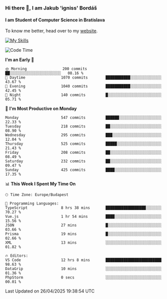 ### Hi there 👋, I am Jakub 'igniss' Bordáš

#### I am Student of Computer Science in Bratislava
To know me better, head over to my [website](https://bordas.sk).

[![My Skills](https://skillicons.dev/icons?i=js,typescript,html,css,figma,svelte,vue,next,postgresql,nest,express,nodejs)](https://bordas.sk)


<!--START_SECTION:waka-->
![Code Time](http://img.shields.io/badge/Code%20Time-1%2C861%20hrs%2015%20mins-blue)

**I'm an Early 🐤** 

```text
🌞 Morning                200 commits         ██░░░░░░░░░░░░░░░░░░░░░░░   08.16 % 
🌆 Daytime                1070 commits        ███████████░░░░░░░░░░░░░░   43.67 % 
🌃 Evening                1040 commits        ███████████░░░░░░░░░░░░░░   42.45 % 
🌙 Night                  140 commits         █░░░░░░░░░░░░░░░░░░░░░░░░   05.71 % 
```
📅 **I'm Most Productive on Monday** 

```text
Monday                   547 commits         ██████░░░░░░░░░░░░░░░░░░░   22.33 % 
Tuesday                  218 commits         ██░░░░░░░░░░░░░░░░░░░░░░░   08.90 % 
Wednesday                295 commits         ███░░░░░░░░░░░░░░░░░░░░░░   12.04 % 
Thursday                 525 commits         █████░░░░░░░░░░░░░░░░░░░░   21.43 % 
Friday                   208 commits         ██░░░░░░░░░░░░░░░░░░░░░░░   08.49 % 
Saturday                 232 commits         ██░░░░░░░░░░░░░░░░░░░░░░░   09.47 % 
Sunday                   425 commits         ████░░░░░░░░░░░░░░░░░░░░░   17.35 % 
```


📊 **This Week I Spent My Time On** 

```text
🕑︎ Time Zone: Europe/Budapest

💬 Programming Languages: 
TypeScript               8 hrs 38 mins       ██████████████████░░░░░░░   70.27 % 
Vue.js                   1 hr 54 mins        ████░░░░░░░░░░░░░░░░░░░░░   15.56 % 
JSON                     27 mins             █░░░░░░░░░░░░░░░░░░░░░░░░   03.66 % 
Prisma                   19 mins             █░░░░░░░░░░░░░░░░░░░░░░░░   02.66 % 
XML                      13 mins             ░░░░░░░░░░░░░░░░░░░░░░░░░   01.82 % 

🔥 Editors: 
VS Code                  12 hrs 8 mins       █████████████████████████   98.63 % 
DataGrip                 10 mins             ░░░░░░░░░░░░░░░░░░░░░░░░░   01.36 % 
PhpStorm                 0 secs              ░░░░░░░░░░░░░░░░░░░░░░░░░   00.01 % 
```


 Last Updated on 26/04/2025 19:38:54 UTC
<!--END_SECTION:waka-->

